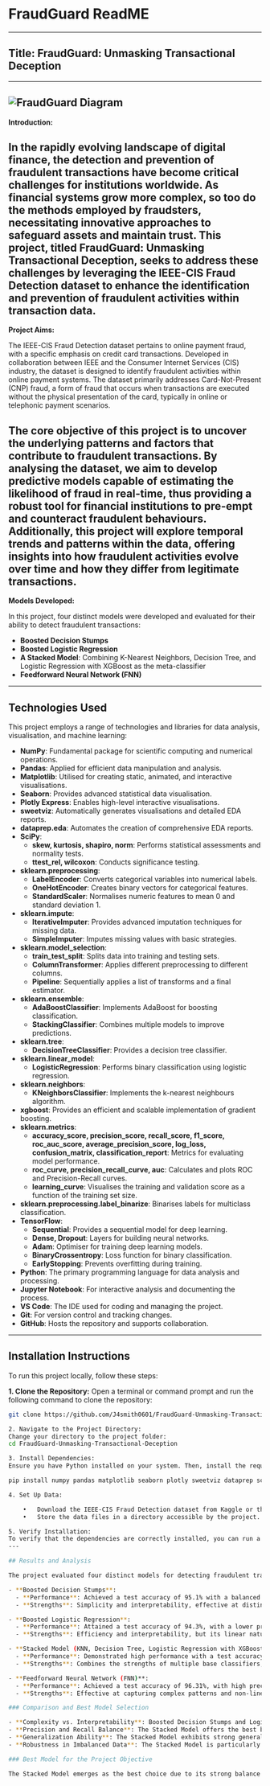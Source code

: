 # FraudGuard ReadME
---
## Title: FraudGuard: Unmasking Transactional Deception
---
![FraudGuard Diagram](https://github.com/J4smith0601/FraudGuard-Unmasking-Transactional-Deception/blob/main/FraudGuard_banner_image.jpg)
---
**Introduction:**

In the rapidly evolving landscape of digital finance, the detection and prevention of fraudulent transactions have become critical challenges for institutions worldwide. As financial systems grow more complex, so too do the methods employed by fraudsters, necessitating innovative approaches to safeguard assets and maintain trust. This project, titled **FraudGuard: Unmasking Transactional Deception**, seeks to address these challenges by leveraging the IEEE-CIS Fraud Detection dataset to enhance the identification and prevention of fraudulent activities within transaction data.
---
**Project Aims:**

The IEEE-CIS Fraud Detection dataset pertains to online payment fraud, with a specific emphasis on credit card transactions. Developed in collaboration between IEEE and the Consumer Internet Services (CIS) industry, the dataset is designed to identify fraudulent activities within online payment systems. The dataset primarily addresses Card-Not-Present (CNP) fraud, a form of fraud that occurs when transactions are executed without the physical presentation of the card, typically in online or telephonic payment scenarios.

The core objective of this project is to uncover the underlying patterns and factors that contribute to fraudulent transactions. By analysing the dataset, we aim to develop predictive models capable of estimating the likelihood of fraud in real-time, thus providing a robust tool for financial institutions to pre-empt and counteract fraudulent behaviours. Additionally, this project will explore temporal trends and patterns within the data, offering insights into how fraudulent activities evolve over time and how they differ from legitimate transactions.
---
**Models Developed:**

In this project, four distinct models were developed and evaluated for their ability to detect fraudulent transactions:
- **Boosted Decision Stumps**
- **Boosted Logistic Regression**
- **A Stacked Model**: Combining K-Nearest Neighbors, Decision Tree, and Logistic Regression with XGBoost as the meta-classifier
- **Feedforward Neural Network (FNN)**
---
## Technologies Used

This project employs a range of technologies and libraries for data analysis, visualisation, and machine learning:

- **NumPy**: Fundamental package for scientific computing and numerical operations.
- **Pandas**: Applied for efficient data manipulation and analysis.
- **Matplotlib**: Utilised for creating static, animated, and interactive visualisations.
- **Seaborn**: Provides advanced statistical data visualisation.
- **Plotly Express**: Enables high-level interactive visualisations.
- **sweetviz**: Automatically generates visualisations and detailed EDA reports.
- **dataprep.eda**: Automates the creation of comprehensive EDA reports.
- **SciPy**:
  - **skew, kurtosis, shapiro, norm**: Performs statistical assessments and normality tests.
  - **ttest_rel, wilcoxon**: Conducts significance testing.
- **sklearn.preprocessing**:
  - **LabelEncoder**: Converts categorical variables into numerical labels.
  - **OneHotEncoder**: Creates binary vectors for categorical features.
  - **StandardScaler**: Normalises numeric features to mean 0 and standard deviation 1.
- **sklearn.impute**:
  - **IterativeImputer**: Provides advanced imputation techniques for missing data.
  - **SimpleImputer**: Imputes missing values with basic strategies.
- **sklearn.model_selection**:
  - **train_test_split**: Splits data into training and testing sets.
  - **ColumnTransformer**: Applies different preprocessing to different columns.
  - **Pipeline**: Sequentially applies a list of transforms and a final estimator.
- **sklearn.ensemble**:
  - **AdaBoostClassifier**: Implements AdaBoost for boosting classification.
  - **StackingClassifier**: Combines multiple models to improve predictions.
- **sklearn.tree**:
  - **DecisionTreeClassifier**: Provides a decision tree classifier.
- **sklearn.linear_model**:
  - **LogisticRegression**: Performs binary classification using logistic regression.
- **sklearn.neighbors**:
  - **KNeighborsClassifier**: Implements the k-nearest neighbours algorithm.
- **xgboost**: Provides an efficient and scalable implementation of gradient boosting.
- **sklearn.metrics**:
  - **accuracy_score, precision_score, recall_score, f1_score, roc_auc_score, average_precision_score, log_loss, confusion_matrix, classification_report**: Metrics for evaluating model performance.
  - **roc_curve, precision_recall_curve, auc**: Calculates and plots ROC and Precision-Recall curves.
  - **learning_curve**: Visualises the training and validation score as a function of the training set size.
- **sklearn.preprocessing.label_binarize**: Binarises labels for multiclass classification.
- **TensorFlow**:
  - **Sequential**: Provides a sequential model for deep learning.
  - **Dense, Dropout**: Layers for building neural networks.
  - **Adam**: Optimiser for training deep learning models.
  - **BinaryCrossentropy**: Loss function for binary classification.
  - **EarlyStopping**: Prevents overfitting during training.
- **Python**: The primary programming language for data analysis and processing.
- **Jupyter Notebook**: For interactive analysis and documenting the process.
- **VS Code**: The IDE used for coding and managing the project.
- **Git**: For version control and tracking changes.
- **GitHub**: Hosts the repository and supports collaboration.
---
## Installation Instructions

To run this project locally, follow these steps:

**1. Clone the Repository:**
Open a terminal or command prompt and run the following command to clone the repository:
```bash
git clone https://github.com/J4smith0601/FraudGuard-Unmasking-Transactional-Deception.git

2. Navigate to the Project Directory:
Change your directory to the project folder:
cd FraudGuard-Unmasking-Transactional-Deception

3. Install Dependencies:
Ensure you have Python installed on your system. Then, install the required libraries using pip:

pip install numpy pandas matplotlib seaborn plotly sweetviz dataprep scipy scikit-learn xgboost tensorflow

4. Set Up Data:

	•	Download the IEEE-CIS Fraud Detection dataset from Kaggle or the dataset source.
	•	Store the data files in a directory accessible by the project. Update the file paths in the scripts or notebooks to reflect where you have saved the dataset.

5. Verify Installation:
To verify that the dependencies are correctly installed, you can run a Python script or open a Jupyter Notebook and import the libraries to ensure they are available.
---

## Results and Analysis

The project evaluated four distinct models for detecting fraudulent transactions. Although the actual results from the external competition will be available at the end of September, predictions have been submitted for evaluation. Preliminary analysis based on training and test metrics indicates the following:

- **Boosted Decision Stumps**: 
  - **Performance**: Achieved a test accuracy of 95.1% with a balanced precision and recall, resulting in an F1 score of approximately 0.603. The AUC-ROC and AUC-PR values were 0.924 and 0.692, respectively.
  - **Strengths**: Simplicity and interpretability, effective at distinguishing between classes, though it may struggle with complex patterns.

- **Boosted Logistic Regression**: 
  - **Performance**: Attained a test accuracy of 94.3%, with a lower precision and recall, resulting in an F1 score of around 0.559. The AUC-ROC and AUC-PR were 0.897 and 0.625, respectively.
  - **Strengths**: Efficiency and interpretability, but its linear nature limits its ability to capture non-linear relationships.

- **Stacked Model (KNN, Decision Tree, Logistic Regression with XGBoost as Meta-Classifier)**: 
  - **Performance**: Demonstrated high performance with a test accuracy of 96.64%, precision of 86.76%, and recall of 68.14%, resulting in an F1 score of 0.763. The AUC-ROC and AUC-PR were 0.9519 and 0.8277, respectively.
  - **Strengths**: Combines the strengths of multiple base classifiers, with XGBoost enhancing its ability to handle imbalanced data. Offers a robust balance between complexity and performance.

- **Feedforward Neural Network (FNN)**: 
  - **Performance**: Achieved a test accuracy of 96.31%, with high precision at 89.62% and lower recall of 60.67%, resulting in an F1 score of 0.7236. The AUC-ROC and AUC-PR were 0.9440 and 0.8047, respectively.
  - **Strengths**: Effective at capturing complex patterns and non-linear relationships, though it showed signs of overfitting, indicating potential issues with generalization.

### Comparison and Best Model Selection

- **Complexity vs. Interpretability**: Boosted Decision Stumps and Logistic Regression models are more interpretable but less capable of capturing complex patterns compared to the Stacked Model and FNN.
- **Precision and Recall Balance**: The Stacked Model offers the best balance between precision and recall, which is crucial in fraud detection where both false positives and negatives have significant consequences. The FNN, while strong in precision, has lower recall, making it less reliable for identifying all fraudulent cases.
- **Generalization Ability**: The Stacked Model exhibits strong generalization with high test accuracy and robust AUC scores. The FNN shows potential but struggles with overfitting, which could affect its reliability.
- **Robustness in Imbalanced Data**: The Stacked Model is particularly well-suited for handling imbalanced datasets, a common issue in fraud detection. Its combination of multiple base models and XGBoost as the meta-classifier makes it the most robust option.

### Best Model for the Project Objective

The Stacked Model emerges as the best choice due to its strong balance between precision, recall, and overall predictive power. It is well-suited for real-time fraud detection and provides valuable insights into fraudulent patterns. The model's ability to generalize across various patterns and handle imbalanced datasets aligns perfectly with the project's objective of providing a reliable tool for financial institutions to pre-empt and counteract fraudulent behaviours.

